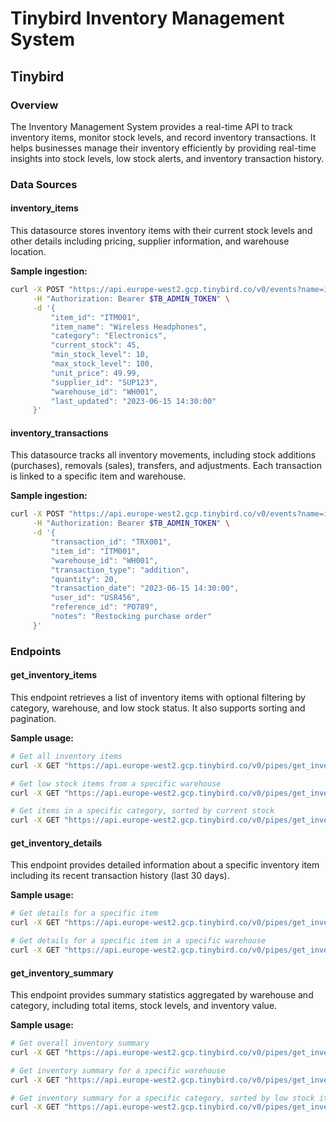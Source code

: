 # Tinybird Inventory Management System

## Tinybird

### Overview
The Inventory Management System provides a real-time API to track inventory items, monitor stock levels, and record inventory transactions. It helps businesses manage their inventory efficiently by providing real-time insights into stock levels, low stock alerts, and inventory transaction history.

### Data Sources

#### inventory_items
This datasource stores inventory items with their current stock levels and other details including pricing, supplier information, and warehouse location.

**Sample ingestion:**
```bash
curl -X POST "https://api.europe-west2.gcp.tinybird.co/v0/events?name=inventory_items" \
     -H "Authorization: Bearer $TB_ADMIN_TOKEN" \
     -d '{
         "item_id": "ITM001",
         "item_name": "Wireless Headphones",
         "category": "Electronics",
         "current_stock": 45,
         "min_stock_level": 10,
         "max_stock_level": 100,
         "unit_price": 49.99,
         "supplier_id": "SUP123",
         "warehouse_id": "WH001",
         "last_updated": "2023-06-15 14:30:00"
     }'
```

#### inventory_transactions
This datasource tracks all inventory movements, including stock additions (purchases), removals (sales), transfers, and adjustments. Each transaction is linked to a specific item and warehouse.

**Sample ingestion:**
```bash
curl -X POST "https://api.europe-west2.gcp.tinybird.co/v0/events?name=inventory_transactions" \
     -H "Authorization: Bearer $TB_ADMIN_TOKEN" \
     -d '{
         "transaction_id": "TRX001",
         "item_id": "ITM001",
         "warehouse_id": "WH001",
         "transaction_type": "addition",
         "quantity": 20,
         "transaction_date": "2023-06-15 14:30:00",
         "user_id": "USR456",
         "reference_id": "PO789",
         "notes": "Restocking purchase order"
     }'
```

### Endpoints

#### get_inventory_items
This endpoint retrieves a list of inventory items with optional filtering by category, warehouse, and low stock status. It also supports sorting and pagination.

**Sample usage:**
```bash
# Get all inventory items
curl -X GET "https://api.europe-west2.gcp.tinybird.co/v0/pipes/get_inventory_items.json?token=$TB_ADMIN_TOKEN"

# Get low stock items from a specific warehouse
curl -X GET "https://api.europe-west2.gcp.tinybird.co/v0/pipes/get_inventory_items.json?token=$TB_ADMIN_TOKEN&warehouse_id=WH001&low_stock_only=1"

# Get items in a specific category, sorted by current stock
curl -X GET "https://api.europe-west2.gcp.tinybird.co/v0/pipes/get_inventory_items.json?token=$TB_ADMIN_TOKEN&category=Electronics&sort_by=current_stock&sort_desc=1&limit=50"
```

#### get_inventory_details
This endpoint provides detailed information about a specific inventory item including its recent transaction history (last 30 days).

**Sample usage:**
```bash
# Get details for a specific item
curl -X GET "https://api.europe-west2.gcp.tinybird.co/v0/pipes/get_inventory_details.json?token=$TB_ADMIN_TOKEN&item_id=ITM001"

# Get details for a specific item in a specific warehouse
curl -X GET "https://api.europe-west2.gcp.tinybird.co/v0/pipes/get_inventory_details.json?token=$TB_ADMIN_TOKEN&item_id=ITM001&warehouse_id=WH001"
```

#### get_inventory_summary
This endpoint provides summary statistics aggregated by warehouse and category, including total items, stock levels, and inventory value.

**Sample usage:**
```bash
# Get overall inventory summary
curl -X GET "https://api.europe-west2.gcp.tinybird.co/v0/pipes/get_inventory_summary.json?token=$TB_ADMIN_TOKEN"

# Get inventory summary for a specific warehouse
curl -X GET "https://api.europe-west2.gcp.tinybird.co/v0/pipes/get_inventory_summary.json?token=$TB_ADMIN_TOKEN&warehouse_id=WH001"

# Get inventory summary for a specific category, sorted by low stock items
curl -X GET "https://api.europe-west2.gcp.tinybird.co/v0/pipes/get_inventory_summary.json?token=$TB_ADMIN_TOKEN&category=Electronics&sort_by=low_stock_items&sort_desc=1"
```